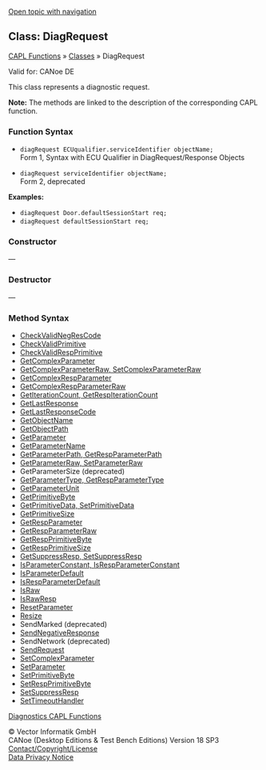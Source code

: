 [Open topic with navigation](../../../../CANoeDEFamily.htm#Topics/CAPLFunctions/ObjectOrientedProg/CAPLfunctionsOOPDiagRequest.md)

## Class: DiagRequest

[CAPL Functions](../CAPLfunctions.md) » [Classes](CAPLfunctionsOOPClassesObjects.md) » DiagRequest

Valid for: CANoe DE

This class represents a diagnostic request.

**Note:** The methods are linked to the description of the corresponding CAPL function.

### Function Syntax

- `diagRequest ECUqualifier.serviceIdentifier objectName;`  
  Form 1, Syntax with ECU Qualifier in DiagRequest/Response Objects

- `diagRequest serviceIdentifier objectName;`  
  Form 2, deprecated

**Examples:**

- `diagRequest Door.defaultSessionStart req;`
- `diagRequest defaultSessionStart req;`

### Constructor

—

### Destructor

—

### Method Syntax

- [CheckValidNegResCode](../Diagnostics/Functions/CAPLfunctionDiagCheckValidNegrescode.md)
- [CheckValidPrimitive](../Diagnostics/Functions/CAPLfunctionDiagCheckValidPrimitive.md)
- [CheckValidRespPrimitive](../Diagnostics/Functions/CAPLfunctionDiagCheckValidRespPrimitive.md)
- [GetComplexParameter](../Diagnostics/Functions/CAPLfunctionDiagGetComplexParameter.md)
- [GetComplexParameterRaw, SetComplexParameterRaw](../Diagnostics/Functions/CAPLfunctionDiagGetComplexParameterRaw.md)
- [GetComplexRespParameter](../Diagnostics/Functions/CAPLfunctionDiagGetComplexRespParameter.md)
- [GetComplexRespParameterRaw](../Diagnostics/Functions/CAPLfunctionDiagGetComplexRespParameterRaw.md)
- [GetIterationCount, GetRespIterationCount](../Diagnostics/Functions/CAPLfunctionDiagGetIterationCount.md)
- [GetLastResponse](../Diagnostics/Functions/CAPLfunctionDiagGetLastResponse.md)
- [GetLastResponseCode](../Diagnostics/Functions/CAPLfunctionDiagGetResponseCode.md)
- [GetObjectName](../Diagnostics/Functions/CAPLfunctionDiagGetObjectName.md)
- [GetObjectPath](../Diagnostics/Functions/CAPLfunctionDiagGetObjectPath.md)
- [GetParameter](../Diagnostics/Functions/CAPLfunctionDiagGetParameter.md)
- [GetParameterName](../Diagnostics/Functions/CAPLfunctionDiagGetParameterName.md)
- [GetParameterPath, GetRespParameterPath](../Diagnostics/Functions/CAPLfunctionDiagGetParameterPath.md)
- [GetParameterRaw, SetParameterRaw](../Diagnostics/Functions/CAPLfunctionDiagSetParameterRaw.md)
- GetParameterSize (deprecated)
- [GetParameterType, GetRespParameterType](../Diagnostics/Functions/CAPLfunctionDiagGetParameterType.md)
- [GetParameterUnit](../Diagnostics/Functions/CAPLfunctionDiagGetParameterUnit.md)
- [GetPrimitiveByte](../Diagnostics/Functions/CAPLfunctionDiagGetPrimitiveByte.md)
- [GetPrimitiveData, SetPrimitiveData](../Diagnostics/Functions/CAPLfunctionDiagGetPrimitiveData.md)
- [GetPrimitiveSize](../Diagnostics/Functions/CAPLfunctionDiagGetPrimitiveSize.md)
- [GetRespParameter](../Diagnostics/Functions/CAPLfunctionDiagGetRespParameter.md)
- [GetRespParameterRaw](../Diagnostics/Functions/CAPLfunctionDiagGetRespParameterRaw.md)
- [GetRespPrimitiveByte](../Diagnostics/Functions/CAPLfunctionDiagGetRespPrimitiveByte.md)
- [GetRespPrimitiveSize](../Diagnostics/Functions/CAPLfunctionDiagGetRespPrimitiveSize.md)
- [GetSuppressResp, SetSuppressResp](../Diagnostics/Functions/CAPLfunctionDiagGetSuppressRespDiagSetSuppressResp.md)
- [IsParameterConstant, IsRespParameterConstant](../Diagnostics/Functions/CAPLfunctionDiagIsParameterConstant.md)
- [IsParameterDefault](../Diagnostics/Functions/CAPLfunctionDiagIsParameterDefault.md)
- [IsRespParameterDefault](../Diagnostics/Functions/CAPLfunctionDiagIsRespParameterDefault.md)
- [IsRaw](../Diagnostics/Functions/CAPLfunctionDiagIsRaw.md)
- [IsRawResp](../Diagnostics/Functions/CAPLfunctionDiagIsRawResp.md)
- [ResetParameter](../Diagnostics/Functions/CAPLfunctionDiagResetParameter.md)
- [Resize](../Diagnostics/Functions/CAPLfunctionDiagResize2.md)
- SendMarked (deprecated)
- [SendNegativeResponse](../Diagnostics/Functions/CAPLfunctionDiagSendNegativeResponse.md)
- SendNetwork (deprecated)
- [SendRequest](../Diagnostics/Functions/CAPLfunctionDiagSendRequest.md)
- [SetComplexParameter](../Diagnostics/Functions/CAPLfunctionDiagSetComplexParameter.md)
- [SetParameter](../Diagnostics/Functions/CAPLfunctionDiagSetParameter.md)
- [SetPrimitiveByte](../Diagnostics/Functions/CAPLfunctionDiagSetPrimitiveByte.md)
- [SetRespPrimitiveByte](../Diagnostics/Functions/CAPLfunctionDiagSetRespPrimitiveByte.md)
- [SetSuppressResp](../Diagnostics/Functions/CAPLfunctionDiagGetSuppressRespDiagSetSuppressResp.md)
- [SetTimeoutHandler](../Diagnostics/Functions/CAPLfunctionDiagSetTimeoutHandler.md)

[Diagnostics CAPL Functions](../Diagnostics/CAPLfunctionsDiagnosticsOverview.md)

© Vector Informatik GmbH  
CANoe (Desktop Editions & Test Bench Editions) Version 18 SP3  
[Contact/Copyright/License](../../Shared/ContactCopyrightLicense.md)  
[Data Privacy Notice](https://www.vector.com/int/en/company/get-info/privacy-policy/)